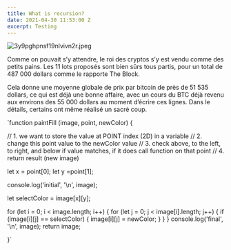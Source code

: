```yaml
---
title: What is recursion?
date: 2021-04-30 11:53:00 Z
excerpt: Testing
---
```


![3y9pghpnsf19nlvivn2r.jpeg](/uploads/3y9pghpnsf19nlvivn2r.jpeg)

Comme on pouvait s’y attendre, le roi des cryptos s’y est vendu comme des petits pains. Les 11 lots proposés sont bien sûrs tous partis, pour un total de 487 000 dollars comme le rapporte The Block.

Cela donne une moyenne globale de prix par bitcoin de près de 51 535 dollars, ce qui est déjà une bonne affaire, avec un cours du BTC déjà revenu aux environs des 55 000 dollars au moment d’écrire ces lignes. Dans le détails, certains ont même réalisé un sacré coup.

`function paintFill (image, point, newColor) {

  // 1. we want to store the value at POINT index (2D) in a variable
  // 2. change this point value to the newColor value
  // 3. check above, to the left, to right, and below if value matches, if it does call function on that point
  // 4. return result (new image)



  let x = point[0];
  let y =point[1];

  console.log('initial', '\n', image);

  let selectColor = image[x][y];

  for (let i = 0; i < image.length; i++) {
    for (let j = 0; j < image[i].length; j++) {
      if (image[i][j] == selectColor) {
        image[i][j] = newColor;
      }
    }
  }
  console.log('final', '\n', image);
  return image;


}`




